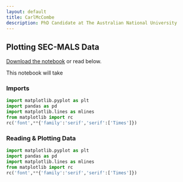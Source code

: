 ```yaml
---
layout: default
title: CarlMcCombe
description: PhD Candidate at The Australian National University
---
```


## Plotting SEC-MALS Data 

[Download the notebook](/assets/ipython_notebooks/MALS.ipynb) or read below. 

This notebook will take 

### Imports

```python
import matplotlib.pyplot as plt
import pandas as pd
import matplotlib.lines as mlines
from matplotlib import rc
rc('font',**{'family':'serif','serif':['Times']})
```

### Reading & Plotting Data

```python
import matplotlib.pyplot as plt
import pandas as pd
import matplotlib.lines as mlines
from matplotlib import rc
rc('font',**{'family':'serif','serif':['Times']})
```
